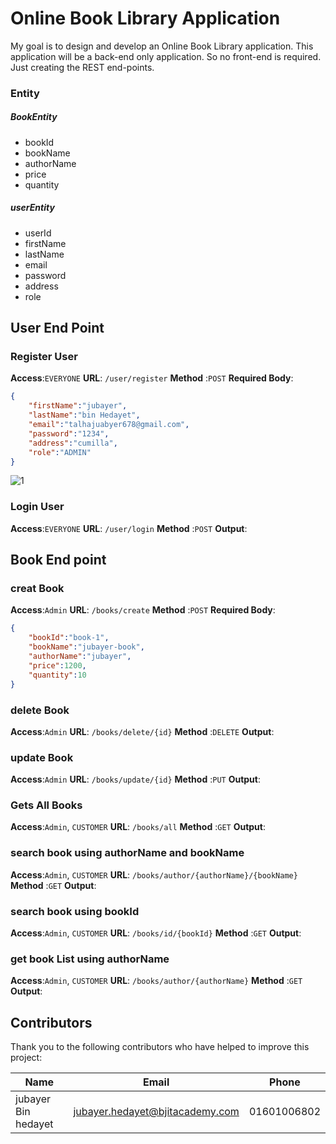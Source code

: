 # Online Book Library Application
My goal is to design and develop an Online Book Library application. This application will be a back-end only application. So no front-end is required. Just creating the REST end-points.
### Entity
##### BookEntity
-  bookId
- bookName
- authorName
 - price
 - quantity
 ##### userEntity
- userId
- firstName
- lastName
- email
- password
- address
- role
## User End Point
### Register User
**Access**:`EVERYONE`
**URL**: `/user/register`
**Method** :`POST`
**Required Body**:
```json
{
    "firstName":"jubayer",
    "lastName":"bin Hedayet",
    "email":"talhajuabyer678@gmail.com",
    "password":"1234",
    "address":"cumilla",
    "role":"ADMIN"
}
```
![1](https://github.com/jubayer051021/Online-Book-Store-Spring-Boot/assets/131146334/712281a3-6a25-4d3c-aebf-028f4cf9e4e0)

### Login  User
**Access**:`EVERYONE`
**URL**: `/user/login`
**Method** :`POST`
**Output**:
## Book End point
### creat Book
**Access**:`Admin`
**URL**: `/books/create`
**Method** :`POST`
**Required Body**:
```json
{
    "bookId":"book-1",
    "bookName":"jubayer-book",
    "authorName":"jubayer",
    "price":1200,
    "quantity":10
}
```
### delete Book
**Access**:`Admin`
**URL**: `/books/delete/{id}`
**Method** :`DELETE`
**Output**:
### update Book
**Access**:`Admin`
**URL**: `/books/update/{id}`
**Method** :`PUT`
**Output**:
### Gets All Books
**Access**:`Admin`, `CUSTOMER`
**URL**: `/books/all`
**Method** :`GET`
**Output**:
### search book using authorName and bookName
**Access**:`Admin`, `CUSTOMER`
**URL**: `/books/author/{authorName}/{bookName}`
**Method** :`GET`
**Output**:
### search book using bookId
**Access**:`Admin`, `CUSTOMER`
**URL**: `/books/id/{bookId}`
**Method** :`GET`
**Output**:

### get book List using authorName
**Access**:`Admin`, `CUSTOMER`
**URL**: `/books/author/{authorName}`
**Method** :`GET`
**Output**:

## Contributors
Thank you to the following contributors who have helped to improve this project:

| Name | Email | Phone| 
| ------ | ------ | ------|
| jubayer Bin hedayet |jubayer.hedayet@bjitacademy.com | 01601006802

